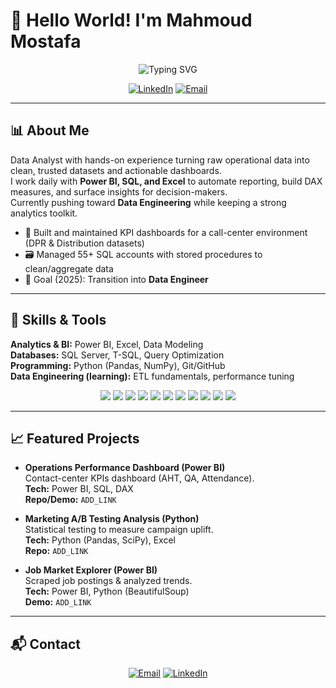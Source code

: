 # 👋 Hello World! I'm **Mahmoud Mostafa**

<div align="center">
  <img src="https://readme-typing-svg.herokuapp.com?font=Fira+Code&pause=1000&color=0969DA&center=true&vCenter=true&width=520&lines=Data+Analyst;Business+Intelligence+Analyst;Data+Engineer" alt="Typing SVG" />
</div>

<p align="center">
  <a href="https://www.linkedin.com/in/mahmoud-mostafa-ba92781ba"><img src="https://img.shields.io/badge/LinkedIn-0077B5?style=for-the-badge&logo=linkedin&logoColor=white" alt="LinkedIn" /></a>
  <a href="mailto:mahmoudmostafamm911@gmail.com"><img src="https://img.shields.io/badge/Email-D14836?style=for-the-badge&logo=gmail&logoColor=white" alt="Email" /></a>
</p>

---

## 📊 About Me

Data Analyst with hands-on experience turning raw operational data into clean, trusted datasets and actionable dashboards.  
I work daily with **Power BI, SQL, and Excel** to automate reporting, build DAX measures, and surface insights for decision-makers.  
Currently pushing toward **Data Engineering** while keeping a strong analytics toolkit.

- 🧩 Built and maintained KPI dashboards for a call-center environment (DPR & Distribution datasets)
- 🗃️ Managed 55+ SQL accounts with stored procedures to clean/aggregate data
- 🎯 Goal (2025): Transition into **Data Engineer**

---

## 🧠 Skills & Tools

**Analytics & BI:** Power BI, Excel, Data Modeling  
**Databases:** SQL Server, T-SQL, Query Optimization  
**Programming:** Python (Pandas, NumPy), Git/GitHub  
**Data Engineering (learning):** ETL fundamentals, performance tuning

<p align="center">
  <img src="https://img.shields.io/badge/Power%20BI-%23F2C811.svg?style=for-the-badge&logo=powerbi&logoColor=black" />
  <img src="https://img.shields.io/badge/SQL%20Server-CC2927?style=for-the-badge&logo=microsoft-sql-server&logoColor=white" />
  <img src="https://img.shields.io/badge/Python-3776AB?style=for-the-badge&logo=python&logoColor=white" />
  <img src="https://img.shields.io/badge/Excel-217346?style=for-the-badge&logo=microsoft-excel&logoColor=white" />
  <img src="https://img.shields.io/badge/Matplotlib-005571?style=for-the-badge&logo=plotly&logoColor=white" />
  <img src="https://img.shields.io/badge/Seaborn-4EABD1?style=for-the-badge&logo=python&logoColor=white" />
  <img src="https://img.shields.io/badge/Pandas-150458?style=for-the-badge&logo=pandas&logoColor=white" />
  <img src="https://img.shields.io/badge/NumPy-013243?style=for-the-badge&logo=numpy&logoColor=white" />
  <img src="https://img.shields.io/badge/Power%20Query-217346?style=for-the-badge&logo=microsoft-excel&logoColor=white" />
  <img src="https://img.shields.io/badge/PostgreSQL-336791?style=for-the-badge&logo=postgresql&logoColor=white" />
  <img src="https://img.shields.io/badge/Linux-FCC624?style=for-the-badge&logo=linux&logoColor=black" />
</p>

---

## 📈 Featured Projects

- **Operations Performance Dashboard (Power BI)**  
  Contact-center KPIs dashboard (AHT, QA, Attendance).  
  **Tech:** Power BI, SQL, DAX  
  **Repo/Demo:** `ADD_LINK`

- **Marketing A/B Testing Analysis (Python)**  
  Statistical testing to measure campaign uplift.  
  **Tech:** Python (Pandas, SciPy), Excel  
  **Repo:** `ADD_LINK`

- **Job Market Explorer (Power BI)**  
  Scraped job postings & analyzed trends.  
  **Tech:** Power BI, Python (BeautifulSoup)  
  **Demo:** `ADD_LINK`

---

## 📬 Contact

<p align="center">
  <a href="mailto::mahmoudmostafamm911@gmail.com"><img src="https://img.shields.io/badge/Email-D14836?style=for-the-badge&logo=gmail&logoColor=white" alt="Email" /></a>
  <a href="https://www.linkedin.com/in/mahmoud-mostafa-ba92781ba"><img src="https://img.shields.io/badge/LinkedIn-0077B5?style=for-the-badge&logo=linkedin&logoColor=white" alt="LinkedIn" /></a>
</p>

